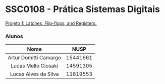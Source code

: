 # SSC0108 - Prática Sistemas Digitais

[Projeto 1: Latches, Flip-flops, and Registers.](src./lab3.pdf)

### Alunos

|        Nome                         |    NUSP   |       
|:-----------------------------------:|:---------:|  
|   Artur Domitti Camargo             |  15441661 |   
|   Lucas Mello Ciosaki       	      |  14591305 |   
|   Lucas Alves da Silva		         |  11819553  | 


